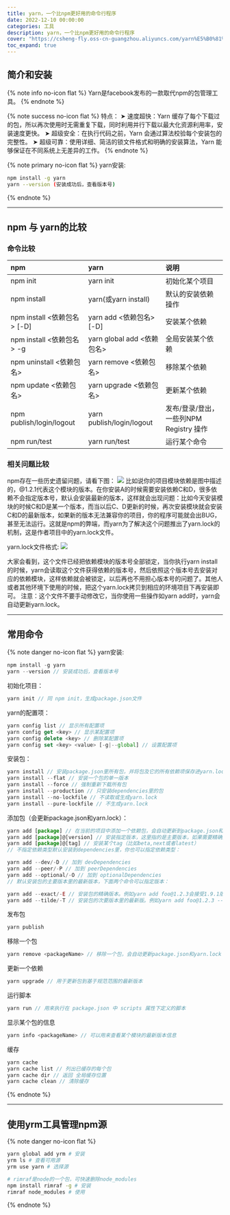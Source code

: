 ```yaml
---
title: yarn，一个比npm更好用的命令行程序
date: 2022-12-10 00:00:00
categories: 工具
description: yarn，一个比npm更好用的命令行程序
cover: "https://csheng-fly.oss-cn-guangzhou.aliyuncs.com/yarn%E5%B0%81%E9%9D%A2.png"
toc_expand: true
---
```

## 简介和安装
{% note info no-icon flat %}
Yarn是facebook发布的一款取代npm的包管理工具。
{% endnote %}

{% note success no-icon flat %}
特点：
➤ 速度超快：Yarn 缓存了每个下载过的包，所以再次使用时无需重复下载，同时利用并行下载以最大化资源利用率，安装速度更快。
➤ 超级安全：在执行代码之前，Yarn 会通过算法校验每个安装包的完整性。
➤ 超级可靠：使用详细、简洁的锁文件格式和明确的安装算法，Yarn 能够保证在不同系统上无差异的工作。
{% endnote %}

{% note primary no-icon flat %}
yarn安装:
```bash
npm install -g yarn
yarn --version (安装成功后，查看版本号)
```
{% endnote %}

---

## npm 与 yarn的比较
### 命令比较
| npm | yarn     | 说明 |
| :-------- | :------- | :--- |
| npm init  | yarn init | 初始化某个项目   |
| npm install | yarn(或yarn install) | 默认的安装依赖操作   |
| npm install <依赖包名> [-D]    | yarn add <依赖包名> [-D]  | 安装某个依赖 |
| npm install <依赖包名> -g  | yarn global add <依赖包名>   | 全局安装某个依赖 |
| npm uninstall <依赖包名>    | yarn remove <依赖包名>  | 移除某个依赖 |
| npm update <依赖包名>    | yarn upgrade <依赖包名>  | 更新某个依赖 |
| npm publish/login/logout    | yarn publish/login/logout  | 发布/登录/登出，一些列NPM Registry 操作 |
| npm run/test    | yarn run/test  | 运行某个命令 |

### 相关问题比较
npm存在一些历史遗留问题，请看下图：
![](https://csheng-fly.oss-cn-guangzhou.aliyuncs.com/npm%E5%AD%98%E5%9C%A8%E4%B8%80%E4%BA%9B%E5%8E%86%E5%8F%B2%E9%81%97%E7%95%99%E9%97%AE%E9%A2%98.png)
比如说你的项目模块依赖是图中描述的，@1.2.1代表这个模块的版本。在你安装A的时候需要安装依赖C和D，很多依赖不会指定版本号，默认会安装最新的版本，这样就会出现问题：比如今天安装模块的时候C和D是某一个版本，而当以后C、D更新的时候，再次安装模块就会安装C和D的最新版本，如果新的版本无法兼容你的项目，你的程序可能就会出BUG，甚至无法运行。这就是npm的弊端，而yarn为了解决这个问题推出了yarn.lock的机制，这是作者项目中的yarn.lock文件。

yarn.lock文件格式:
![](https://csheng-fly.oss-cn-guangzhou.aliyuncs.com/yarn.lock%E6%96%87%E4%BB%B6%E6%A0%BC%E5%BC%8F.png)

大家会看到，这个文件已经把依赖模块的版本号全部锁定，当你执行yarn install的时候，yarn会读取这个文件获得依赖的版本号，然后依照这个版本号去安装对应的依赖模块，这样依赖就会被锁定，以后再也不用担心版本号的问题了。其他人或者其他环境下使用的时候，把这个yarn.lock拷贝到相应的环境项目下再安装即可。
注意：这个文件不要手动修改它，当你使用一些操作如yarn add时，yarn会自动更新yarn.lock。

---

## 常用命令
{% note danger no-icon flat %}
yarn安装:
```js
npm install -g yarn
yarn --version // 安装成功后，查看版本号
```
初始化项目：
```js
yarn init // 同 npm init，生成package.json文件
```
yarn的配置项：
```js
yarn config list // 显示所有配置项
yarn config get <key> // 显示某配置项
yarn config delete <key> // 删除某配置项
yarn config set <key> <value> [-g|--global] // 设置配置项
```
安装包：
```js
yarn install // 安装package.json里所有包，并将包及它的所有依赖项保存进yarn.lock
yarn install --flat // 安装一个包的单一版本
yarn install --force // 强制重新下载所有包
yarn install --production // 只安装dependencies里的包
yarn install --no-lockfile // 不读取或生成yarn.lock
yarn install --pure-lockfile // 不生成yarn.lock
```
添加包（会更新package.json和yarn.lock）：
```js
yarn add [package] // 在当前的项目中添加一个依赖包，会自动更新到package.json和yarn.lock文件中
yarn add [package]@[version] // 安装指定版本，这里指的是主要版本，如果需要精确到小版本，使用-E参数
yarn add [package]@[tag] // 安装某个tag（比如beta,next或者latest）
// 不指定依赖类型默认安装到dependencies里，你也可以指定依赖类型：

yarn add --dev/-D // 加到 devDependencies
yarn add --peer/-P // 加到 peerDependencies
yarn add --optional/-O // 加到 optionalDependencies
// 默认安装包的主要版本里的最新版本，下面两个命令可以指定版本：

yarn add --exact/-E // 安装包的精确版本。例如yarn add foo@1.2.3会接受1.9.1版，但是yarn add foo@1.2.3 --exact只会接受1.2.3版
yarn add --tilde/-T // 安装包的次要版本里的最新版。例如yarn add foo@1.2.3 --tilde会接受1.2.9，但不接受1.3.0
```
发布包
```js
yarn publish
```
移除一个包
```js
yarn remove <packageName> // 移除一个包，会自动更新package.json和yarn.lock
```
更新一个依赖
```js
yarn upgrade // 用于更新包到基于规范范围的最新版本
```
运行脚本
```js
yarn run // 用来执行在 package.json 中 scripts 属性下定义的脚本
```
显示某个包的信息
```js
yarn info <packageName> // 可以用来查看某个模块的最新版本信息
```
缓存
```js
yarn cache
yarn cache list // 列出已缓存的每个包 
yarn cache dir // 返回 全局缓存位置 
yarn cache clean // 清除缓存
```
{% endnote %}

--- 

## 使用yrm工具管理npm源
{% note danger no-icon flat %}
```bash
yarn global add yrm # 安装
yrm ls # 查看可用源
yrm use yarn # 选择源

# rimraf是node的一个包，可快速删除node_modules
npm install rimraf -g # 安装
rimraf node_modules # 使用
```
{% endnote %}